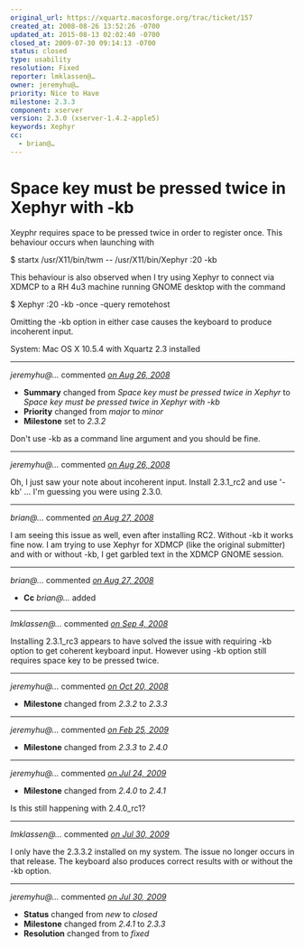 ```yaml
---
original_url: https://xquartz.macosforge.org/trac/ticket/157
created_at: 2008-08-26 13:52:26 -0700
updated_at: 2015-08-13 02:02:40 -0700
closed_at: 2009-07-30 09:14:13 -0700
status: closed
type: usability
resolution: Fixed
reporter: lmklassen@…
owner: jeremyhu@…
priority: Nice to Have
milestone: 2.3.3
component: xserver
version: 2.3.0 (xserver-1.4.2-apple5)
keywords: Xephyr
cc:
  - brian@…
---
```


Space key must be pressed twice in Xephyr with -kb
==================================================


Xeyphr requires space to be pressed twice in order to register once. This behaviour occurs when launching with

$ startx /usr/X11/bin/twm -- /usr/X11/bin/Xephyr :20 -kb

This behaviour is also observed when I try using Xephyr to connect via XDMCP to a RH 4u3 machine running GNOME desktop with the command

$ Xephyr :20 -kb -once -query remotehost

Omitting the -kb option in either case causes the keyboard to produce incoherent input.

System: Mac OS X 10.5.4 with Xquartz 2.3 installed



---

*jeremyhu@…* commented *[on Aug 26, 2008](https://xquartz.macosforge.org/trac/ticket/157#comment:1 "August 26, 2008 at 2:55 PM PDT")*

-   **Summary** changed from *Space key must be pressed twice in Xephyr* to *Space key must be pressed twice in Xephyr with -kb*
-   **Priority** changed from *major* to *minor*
-   **Milestone** set to *2.3.2*

Don't use -kb as a command line argument and you should be fine.



---

*jeremyhu@…* commented *[on Aug 26, 2008](https://xquartz.macosforge.org/trac/ticket/157#comment:2 "August 26, 2008 at 2:58 PM PDT")*

Oh, I just saw your note about incoherent input. Install 2.3.1\_rc2 and use '-kb' ... I'm guessing you were using 2.3.0.



---

*brian@…* commented *[on Aug 27, 2008](https://xquartz.macosforge.org/trac/ticket/157#comment:3 "August 27, 2008 at 9:18 AM PDT")*

I am seeing this issue as well, even after installing RC2. Without -kb it works fine now. I am trying to use Xephyr for XDMCP (like the original submitter) and with or without -kb, I get garbled text in the XDMCP GNOME session.



---

*brian@…* commented *[on Aug 27, 2008](https://xquartz.macosforge.org/trac/ticket/157#comment:4 "August 27, 2008 at 9:18 AM PDT")*

-   **Cc** *brian@…* added



---

*lmklassen@…* commented *[on Sep 4, 2008](https://xquartz.macosforge.org/trac/ticket/157#comment:5 "September 4, 2008 at 5:33 AM PDT")*

Installing 2.3.1\_rc3 appears to have solved the issue with requiring -kb option to get coherent keyboard input.
However using -kb option still requires space key to be pressed twice.



---

*jeremyhu@…* commented *[on Oct 20, 2008](https://xquartz.macosforge.org/trac/ticket/157#comment:6 "October 20, 2008 at 12:48 PM PDT")*

-   **Milestone** changed from *2.3.2* to *2.3.3*



---

*jeremyhu@…* commented *[on Feb 25, 2009](https://xquartz.macosforge.org/trac/ticket/157#comment:7 "February 25, 2009 at 6:52 PM PST")*

-   **Milestone** changed from *2.3.3* to *2.4.0*



---

*jeremyhu@…* commented *[on Jul 24, 2009](https://xquartz.macosforge.org/trac/ticket/157#comment:8 "July 24, 2009 at 11:38 PM PDT")*

-   **Milestone** changed from *2.4.0* to *2.4.1*

Is this still happening with 2.4.0\_rc1?



---

*lmklassen@…* commented *[on Jul 30, 2009](https://xquartz.macosforge.org/trac/ticket/157#comment:9 "July 30, 2009 at 5:39 AM PDT")*

I only have the 2.3.3.2 installed on my system. The issue no longer occurs in that release. The keyboard also produces correct results with or without the -kb option.



---

*jeremyhu@…* commented *[on Jul 30, 2009](https://xquartz.macosforge.org/trac/ticket/157#comment:10 "July 30, 2009 at 9:14 AM PDT")*

-   **Status** changed from *new* to *closed*
-   **Milestone** changed from *2.4.1* to *2.3.3*
-   **Resolution** changed from to *fixed*



